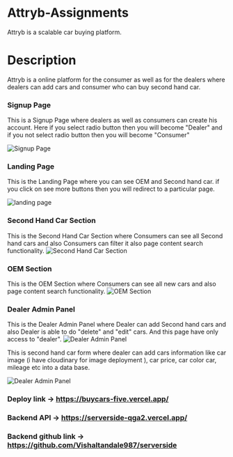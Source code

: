 # Attryb-Assignments
Attryb is a scalable car buying platform.




# Description

Attryb is a online platform for the consumer as well as for the dealers where dealers can add cars and consumer who can buy second hand car.

### Signup Page
This is a Signup Page where dealers as well as consumers can create his account. Here if you select radio button then you will become "Dealer" and if you not select radio button then you will become "Consumer"


![Signup Page](https://res.cloudinary.com/dd9cmhunr/image/upload/v1685223026/Screenshot_559_htajnx.png)


### Landing Page
This is the Landing Page where you can see OEM and Second hand car. if you click on see more buttons then you will redirect to a particular page. 

![landing page](https://res.cloudinary.com/dd9cmhunr/image/upload/v1685223009/Screenshot_558_csgvoj.png)

### Second Hand Car Section
This is the Second Hand Car Section where Consumers can see all Second hand cars and also Consumers can filter it also page content search functionality.
![Second Hand Car Section](https://res.cloudinary.com/dd9cmhunr/image/upload/v1685223042/Screenshot_563_zadvdo.png)

### OEM Section
This is the OEM Section where Consumers can see all new cars and also page content search functionality.
![OEM Section](https://res.cloudinary.com/dd9cmhunr/image/upload/v1685223085/Screenshot_565_npipnm.png)

### Dealer Admin Panel
This is the Dealer Admin Panel where Dealer can add Second hand cars and also Dealer is able to do  "delete" and "edit" cars. And this page have only access to "dealer".
![Dealer  Admin Panel](https://res.cloudinary.com/dd9cmhunr/image/upload/v1685223064/Screenshot_564_kdrwgs.png)


This is second hand car form where dealer can add cars information like car image (i have cloudinary for image deployment ), car price, car color car, mileage etc into a data base. 

![Dealer Admin Panel](https://res.cloudinary.com/dd9cmhunr/image/upload/v1685226016/Screenshot_566_pbkjsc.png)

### Deploy link -> https://buycars-five.vercel.app/

### Backend API -> https://serverside-qga2.vercel.app/

### Backend github link -> https://github.com/Vishaltandale987/serverside



